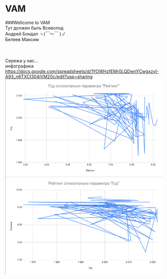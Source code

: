 # VAM
###Wellcome to VAM <br>
Тут должен быть Всеволод <br>
Андрей Бондал ヽ(￣～￣ )ノ <br>
Беляев Максим <br>
<br><br><br>
Сережа у нас...
 <br>
инфографика
<br>
https://docs.google.com/spreadsheets/d/1YOWHzfEMr0LQDwnYCwgxzvI-A93_n6TXCI304iVM20c/edit?usp=sharing
<br>
![](https://github.com/koltypka/VAM/blob/belyash-infographics/img/infographics.bmp)
<br>
